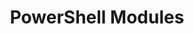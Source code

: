 ---
title: PowerShell Modules
url: /modules/
image: /icons/brand-powershell.svg
description: A collection of PowerShell automation solutions
menu: 
    main:
        name: PowerShell Modules
        weight: 30
        params:
            icon: brand-powershell
---